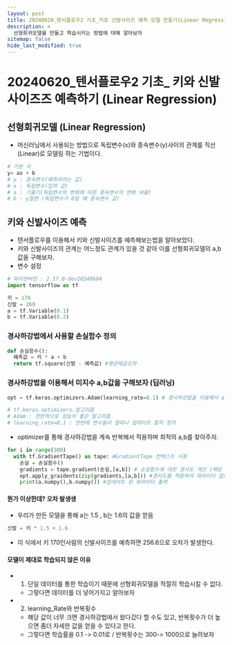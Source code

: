 ```yaml
---
layout: post
title: 20240620_텐서플로우2 기초_키로 신발사이즈 예측 모델 만들기(Linear Regression)
description: >
  선형회귀모델을 만들고 학습시키는 방법에 대해 알아보자
sitemap: false
hide_last_modified: true
---
```


# 20240620_텐서플로우2 기초_ 키와 신발사이즈즈 예측하기 (Linear Regression)

## 선형회귀모델 (Linear Regression)
- 머신러닝에서 사용되는 방법으로 독립변수(x)와 종속변수(y)사이의 관계를 직선(Linear)로 모델링 하는 기법이다.
``` py
# 기본 식
y= ax + b
# y : 종속변수(예측하려는 값)
# x : 독립변수(입력 값)
# a : 기울기(독립변수의 변화에 따른 종속변수의 변화 비율)
# b : y절편 (독립변수가 0일 때 종속변수 값)
```

## 키와 신발사이즈 예측

- 텐서플로우를 이용해서 키와 신발사이즈를 예측해보는법을 알아보았다.
- 키와 신발사이즈의 관계는 어느정도 관계가 있을 것 같아 이를 선형회귀모델의 a,b값을 구해보자.
- 변수 설정
```py
# 파이썬버전 : 2.17.0-dev20240604
import tensorflow as tf

키 = 170
신발 = 260
a = tf.Variable(0.1)
b = tf.Variable(0.2)
```
### 경사하강법에서 사용할 손실함수 정의
```py
def 손실함수():
  예측값 = 키 * a + b
  return tf.square(신발 - 예측값) #평균제곱오차
```

### 경사하강법을 이용해서 미지수 a,b값을 구해보자 (딥러닝)

```py
opt = tf.keras.optimizers.Adam(learning_rate=0.1) # 경사하강법을 이용해서 a,b변수를 업데이트해주는 함수

# tf.keras.optimizers.알고리즘
# Adam : 전반적으로 성능이 좋은 알고리즘
# learning_rate=0.1 : 한번에 변수들이 얼마나 업데이트 할지 정의
```
- optimizer를 통해 경사하강법을 계속 반복해서 적용하며 최적의 a,b를 찾아주자.
```py
for i in range(300)
  with tf.GradientTape() as tape: #GradientTape 컨텍스트 사용
    손실 = 손실함수()
    gradients = tape.gradient(손실,[a,b]) # 손실함수에 대한 경사도 계산 (해당 텐서플로우 버전에서는 minimize 대신 gradient를 사용한다.)
    opt.apply_graidents(zip(gradients,[a,b])) #경사도를 적용하여 파라미터 업데이트
    print(a.numpy(),b.numpy()) #업데이트 된 파라미터 출력
```

#### 뭔가 이상한데? 오차 발생생
- 우리가 만든 모델을 통해 a는 1.5 , b는 1.6의 값을 얻음
```py
신발 = 키 * 1.5 + 1.6
```
- 이 식에서 키 170인사람의 신발사이즈를 예측하면 256.6으로 오차가 발생한다.

#### 모델이 제대로 학습되지 않은 이유
- 1. 단일 데이터를 통한 학습이기 때문에 선형회귀모델을 적절히 학습시킬 수 없다.
    - 그렇다면 데이터를 더 넣어가지고 알아보자
- 2. learning_Rate와 반복횟수
    - 해당 값이 너무 크면 경사하강법에서 왔다갔다 할 수도 있고, 반복횟수가 더 높으면 좀더 자세한 값을 얻을 수 있다고 한다.
    - 그렇다면 학습률을 0.1 -> 0.01로 / 반복횟수는 300-> 1000으로 늘려보자